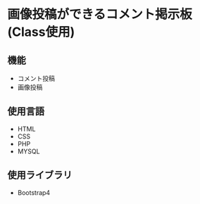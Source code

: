 # 画像投稿ができるコメント掲示板(Class使用)

## 機能
 - コメント投稿
 - 画像投稿

## 使用言語
- HTML
- CSS
- PHP
- MYSQL

## 使用ライブラリ
- Bootstrap4
